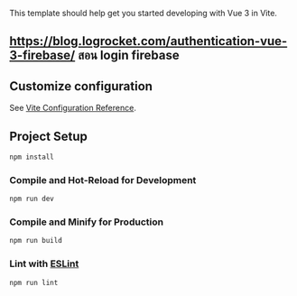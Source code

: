 This template should help get you started developing with Vue 3 in Vite.
## https://blog.logrocket.com/authentication-vue-3-firebase/ สอน  login firebase
## Customize configuration

See [Vite Configuration Reference](https://vitejs.dev/config/).

## Project Setup

```sh
npm install
```

### Compile and Hot-Reload for Development

```sh
npm run dev
```

### Compile and Minify for Production

```sh
npm run build
```

### Lint with [ESLint](https://eslint.org/)

```sh
npm run lint
```